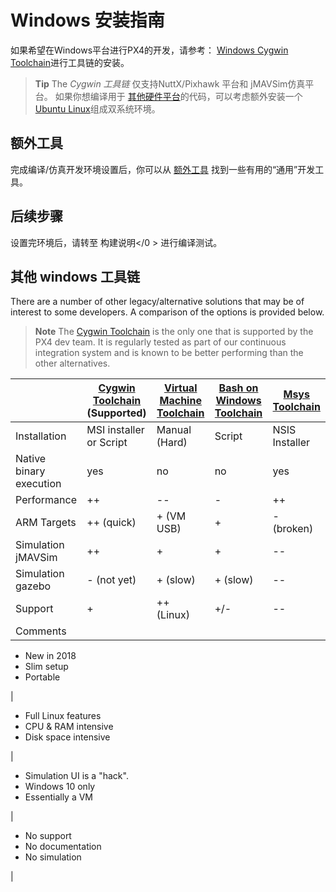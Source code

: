 # Windows 安装指南

如果希望在Windows平台进行PX4的开发，请参考： [Windows Cygwin Toolchain](../setup/dev_env_windows_cygwin.md)进行工具链的安装。

> **Tip** The *Cygwin 工具链* 仅支持NuttX/Pixhawk 平台和 jMAVSim仿真平台。 如果你想编译用于 [其他硬件平台](/setup/dev_env.md#supported-targets)的代码，可以考虑额外安装一个 [Ubuntu Linux](http://ubuntu.com)组成双系统环境。

## 额外工具

完成编译/仿真开发环境设置后，你可以从 [额外工具](../setup/generic_dev_tools.md) 找到一些有用的“通用”开发工具。

## 后续步骤

设置完环境后，请转至 构建说明</0 > 进行编译测试。</p> 

## 其他 windows 工具链

There are a number of other legacy/alternative solutions that may be of interest to some developers. A comparison of the options is provided below.

> **Note** The [Cygwin Toolchain](../setup/dev_env_windows_cygwin.md) is the only one that is supported by the PX4 dev team. It is regularly tested as part of our continuous integration system and is known to be better performing than the other alternatives.

|                         | [Cygwin Toolchain](../setup/dev_env_windows_cygwin.md) **(Supported)** | [Virtual Machine Toolchain](../setup/dev_env_windows_vm.md) | [Bash on Windows Toolchain](../setup/dev_env_windows_bash_on_win.md) | [Msys Toolchain](../setup/dev_env_windows_msys.md) |
| ----------------------- | ---------------------------------------------------------------------- | ----------------------------------------------------------- | -------------------------------------------------------------------- | -------------------------------------------------- |
| Installation            | MSI installer or Script                                                | Manual (Hard)                                               | Script                                                               | NSIS Installer                                     |
| Native binary execution | yes                                                                    | no                                                          | no                                                                   | yes                                                |
| Performance             | ++                                                                     | --                                                          | -                                                                    | ++                                                 |
| ARM Targets             | ++ (quick)                                                             | + (VM USB)                                                  | +                                                                    | - (broken)                                         |
| Simulation jMAVSim      | ++                                                                     | +                                                           | +                                                                    | --                                                 |
| Simulation gazebo       | - (not yet)                                                            | + (slow)                                                    | + (slow)                                                             | --                                                 |
| Support                 | +                                                                      | ++ (Linux)                                                  | +/-                                                                  | --                                                 |
| Comments                |                                                                        |                                                             |                                                                      |                                                    |

- New in 2018
- Slim setup
- Portable

|

- Full Linux features
- CPU & RAM intensive
- Disk space intensive

|

- Simulation UI is a "hack".
- Windows 10 only
- Essentially a VM

|

- No support
- No documentation
- No simulation

|